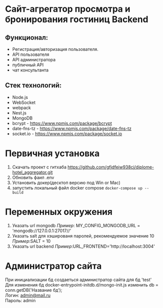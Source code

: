 # Cайт-агрегатор просмотра и бронирования гостиниц Backend

## Функционал:
* Регистрация/авторизация пользователя. 
* API пользователя
* API администратора
* публичный API
* чат консультанта

## Стек технологий:
* Node.js
* WebSocket
* webpack
* Nest.js
* MongoDB
* bcrypt - https://www.npmjs.com/package/bcrypt
* date-fns-tz - https://www.npmjs.com/package/date-fns-tz
* socket.io - https://www.npmjs.com/package/socket.io


# Первичная установка
1. Скачать проект с гитхаба https://github.com/gfjdfeiw938cj/diplome-hotel_aggregator.git
2. Обновить фаил .env
3. Установить докер(десктоп версию под Win or Mac)
3. запустить локальный файл docker compose  `docker-compose up --build `

# Переменных окружения
1. Указать url mongodb
*Пример*: MY_CONFIG_MONGODB_URL = 'mongodb://127.0.0.1:27017//'
2. Указать salt для хэшированя паролей, рекомендуемое значение 10
*Пример*:SALT = 10
3. Указать url backend 
*Пример*:URL_FRONTEND='http://localhost:3004'

# Администратор сайта
При инициализации бд создаеться администратор сайта для бд 'test'   
Для изменения бд docker-entrypoint-initdb.d/mongo-init.js изменить db = conn.getDB('Название бд');   
Логин: admin@mail.ru   
Пароль: admin   




